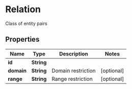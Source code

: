 

# Relation

Class of entity pairs
## Properties

Name | Type | Description | Notes
------------ | ------------- | ------------- | -------------
**id** | **String** |  | 
**domain** | **String** | Domain restriction |  [optional]
**range** | **String** | Range restriction |  [optional]



